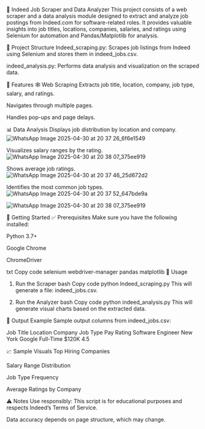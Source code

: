 🧠 Indeed Job Scraper and Data Analyzer
This project consists of a web scraper and a data analysis module designed to extract and analyze job postings from Indeed.com for software-related roles. It provides valuable insights into job titles, locations, companies, salaries, and ratings using Selenium for automation and Pandas/Matplotlib for analysis.

📌 Project Structure
Indeed_scraping.py: Scrapes job listings from Indeed using Selenium and stores them in indeed_jobs.csv.

indeed_analysis.py: Performs data analysis and visualization on the scraped data.

📸 Features
🕸 Web Scraping
Extracts job title, location, company, job type, salary, and ratings.

Navigates through multiple pages.

Handles pop-ups and page delays.

📊 Data Analysis
Displays job distribution by location and company.
![WhatsApp Image 2025-04-30 at 20 37 26_6f6e1549](https://github.com/user-attachments/assets/cb3d59f2-1632-46e4-9573-df47bf8667b3)


Visualizes salary ranges by the rating.
![WhatsApp Image 2025-04-30 at 20 38 07_375ee919](https://github.com/user-attachments/assets/147d3cb2-9837-47b8-9445-7e7b09d268cb)

Shows average job ratings.
![WhatsApp Image 2025-04-30 at 20 37 46_25d672d2](https://github.com/user-attachments/assets/da2f2f37-419d-47f8-a34f-02c18124a2ce)

Identifies the most common job types.
![WhatsApp Image 2025-04-30 at 20 37 52_647bde9a](https://github.com/user-attachments/assets/307198ad-f950-47bd-a34c-748ce8ae5f27)

![WhatsApp Image 2025-04-30 at 20 38 07_375ee919](https://github.com/user-attachments/assets/76c3ddcd-5e1d-453f-b3d1-4b2858743276)

🚀 Getting Started
✅ Prerequisites
Make sure you have the following installed:

Python 3.7+

Google Chrome

ChromeDriver

txt
Copy code
selenium
webdriver-manager
pandas
matplotlib
🧪 Usage
1. Run the Scraper
bash
Copy code
python Indeed_scraping.py
This will generate a file: indeed_jobs.csv.

2. Run the Analyzer
bash
Copy code
python indeed_analysis.py
This will generate visual charts based on the extracted data.

📂 Output Example
Sample output columns from indeed_jobs.csv:

Job Title	Location	Company	Job Type	Pay	Rating
Software Engineer	New York	Google	Full-Time	$120K	4.5

📈 Sample Visuals
Top Hiring Companies

Salary Range Distribution

Job Type Frequency

Average Ratings by Company

⚠️ Notes
Use responsibly: This script is for educational purposes and respects Indeed’s Terms of Service.

Data accuracy depends on page structure, which may change.

